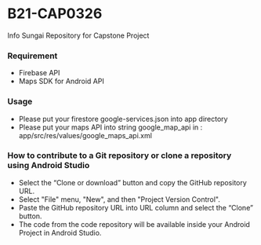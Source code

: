 # B21-CAP0326
Info Sungai Repository for Capstone Project

### Requirement
- Firebase API
- Maps SDK for Android API

### Usage
- Please put your firestore google-services.json into app directory
- Please put your maps API into string google_map_api in :
app/src/res/values/google_maps_api.xml

### How to contribute to a Git repository or clone a repository using Android Studio
- Select the “Clone or download” button and copy the GitHub repository URL.
- Select "File" menu, "New", and then "Project Version Control".
- Paste the GitHub repository URL into URL column and select the “Clone” button.
- The code from the code repository will be available inside your Android Project in Android Studio.

